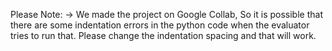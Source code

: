 Please Note: -> We made the project on Google Collab, So it is possible that there are some indentation errors in 
the python code when the evaluator tries to run that.
Please change the indentation spacing and that will work.
